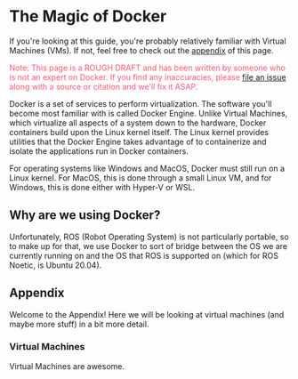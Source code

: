 # The Magic of Docker

If you're looking at this guide, you're probably relatively familiar with Virtual Machines (VMs). If not,
feel free to check out the [appendix](#appendix) of this page.

<font color="#ff5577">Note: This page is a ROUGH DRAFT and has been written by someone who is not an expert on
Docker. If you find any inaccuracies, please [file an issue](https://github.com/embedml/f1tenth_lab_guide/issues/new)
along with a source or citation and we'll fix it ASAP.</font>

Docker is a set of services to perform virtualization. The software you'll become most familiar with is called
Docker Engine. Unlike Virtual Machines, which virtualize all aspects of a system down to the hardware, Docker
containers build upon the Linux kernel itself. The Linux kernel provides utilities that the Docker Engine takes
advantage of to containerize and isolate the applications run in Docker containers.

For operating systems like Windows and MacOS, Docker must still run on a Linux kernel. For MacOS, this is done
through a small Linux VM, and for Windows, this is done either with Hyper-V or WSL.

## Why are we using Docker?

Unfortunately, ROS (Robot Operating System) is not particularly portable, so to make up for that, we use Docker
to sort of bridge between the OS we are currently running on and the OS that ROS is supported on (which for ROS
Noetic, is Ubuntu 20.04).

## Appendix

Welcome to the Appendix! Here we will be looking at virtual machines (and maybe more stuff) in a bit more detail.

### Virtual Machines

Virtual Machines are awesome.
